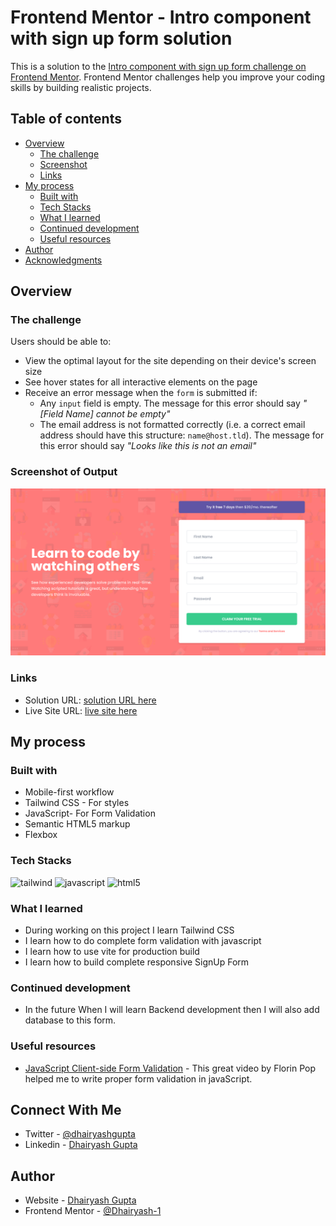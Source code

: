 # Frontend Mentor - Intro component with sign up form solution

This is a solution to the [Intro component with sign up form challenge on Frontend Mentor](https://www.frontendmentor.io/challenges/intro-component-with-signup-form-5cf91bd49edda32581d28fd1). Frontend Mentor challenges help you improve your coding skills by building realistic projects.

## Table of contents

- [Overview](#overview)
  - [The challenge](#the-challenge)
  - [Screenshot](#screenshot)
  - [Links](#links)
- [My process](#my-process)
  - [Built with](#built-with)
  - [Tech Stacks](#tech-stacks)
  - [What I learned](#what-i-learned)
  - [Continued development](#continued-development)
  - [Useful resources](#useful-resources)
- [Author](#author)
- [Acknowledgments](#acknowledgments)

## Overview

### The challenge

Users should be able to:

- View the optimal layout for the site depending on their device's screen size
- See hover states for all interactive elements on the page
- Receive an error message when the `form` is submitted if:
  - Any `input` field is empty. The message for this error should say _"[Field Name] cannot be empty"_
  - The email address is not formatted correctly (i.e. a correct email address should have this structure: `name@host.tld`). The message for this error should say _"Looks like this is not an email"_

### Screenshot of Output

![Result](./images/screenshot.png)

### Links

- Solution URL: [solution URL here](https://your-solution-url.com)
- Live Site URL: [live site here](https://signup-form-with-validations.netlify.app/)

## My process

### Built with

- Mobile-first workflow
- Tailwind CSS - For styles
- JavaScript- For Form Validation
- Semantic HTML5 markup
- Flexbox

### Tech Stacks

<p >
<img src="https://img.shields.io/badge/Tailwind_CSS-38B2AC?style=for-the-badge&logo=tailwind-css&logoColor=white" alt="tailwind" />
<img src="https://img.shields.io/badge/JavaScript-323330?style=for-the-badge&logo=javascript&logoColor=F7DF1E" alt="javascript" />
 <img src="https://img.shields.io/badge/HTML5-E34F26?style=for-the-badge&logo=html5&logoColor=white" alt="html5" />
</p>

### What I learned

- During working on this project I learn Tailwind CSS
- I learn how to do complete form validation with javascript
- I learn how to use vite for production build
- I learn how to build complete responsive SignUp Form

### Continued development

- In the future When I will learn Backend development then I will also add database to this form.

### Useful resources

- [JavaScript Client-side Form Validation](https://www.youtube.com/watch?v=rsd4FNGTRBw&list=WL&index=1) - This great video by Florin Pop helped me to write proper form validation in javaScript.

## Connect With Me

- Twitter - [@dhairyashgupta](https://www.twitter.com/dhairyashgupta)
- Linkedin - [Dhairyash Gupta](https://www.linkedin.com/in/dhairyashgupta/)

## Author

- Website - [Dhairyash Gupta](https://www.your-site.com)
- Frontend Mentor - [@Dhairyash-1](https://www.frontendmentor.io/profile/Dhairyash-1)

